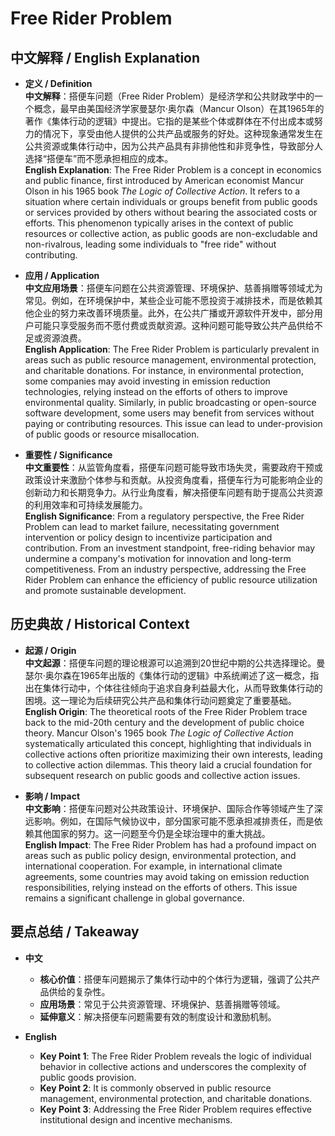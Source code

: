# Free Rider Problem

## 中文解释 / English Explanation

* **定义 / Definition**  
  **中文解释**：搭便车问题（Free Rider Problem）是经济学和公共财政学中的一个概念，最早由美国经济学家曼瑟尔·奥尔森（Mancur Olson）在其1965年的著作《集体行动的逻辑》中提出。它指的是某些个体或群体在不付出成本或努力的情况下，享受由他人提供的公共产品或服务的好处。这种现象通常发生在公共资源或集体行动中，因为公共产品具有非排他性和非竞争性，导致部分人选择“搭便车”而不愿承担相应的成本。  
  **English Explanation**: The Free Rider Problem is a concept in economics and public finance, first introduced by American economist Mancur Olson in his 1965 book *The Logic of Collective Action*. It refers to a situation where certain individuals or groups benefit from public goods or services provided by others without bearing the associated costs or efforts. This phenomenon typically arises in the context of public resources or collective action, as public goods are non-excludable and non-rivalrous, leading some individuals to "free ride" without contributing.

* **应用 / Application**  
  **中文应用场景**：搭便车问题在公共资源管理、环境保护、慈善捐赠等领域尤为常见。例如，在环境保护中，某些企业可能不愿投资于减排技术，而是依赖其他企业的努力来改善环境质量。此外，在公共广播或开源软件开发中，部分用户可能只享受服务而不愿付费或贡献资源。这种问题可能导致公共产品供给不足或资源浪费。  
  **English Application**: The Free Rider Problem is particularly prevalent in areas such as public resource management, environmental protection, and charitable donations. For instance, in environmental protection, some companies may avoid investing in emission reduction technologies, relying instead on the efforts of others to improve environmental quality. Similarly, in public broadcasting or open-source software development, some users may benefit from services without paying or contributing resources. This issue can lead to under-provision of public goods or resource misallocation.

* **重要性 / Significance**  
  **中文重要性**：从监管角度看，搭便车问题可能导致市场失灵，需要政府干预或政策设计来激励个体参与和贡献。从投资角度看，搭便车行为可能影响企业的创新动力和长期竞争力。从行业角度看，解决搭便车问题有助于提高公共资源的利用效率和可持续发展能力。  
  **English Significance**: From a regulatory perspective, the Free Rider Problem can lead to market failure, necessitating government intervention or policy design to incentivize participation and contribution. From an investment standpoint, free-riding behavior may undermine a company's motivation for innovation and long-term competitiveness. From an industry perspective, addressing the Free Rider Problem can enhance the efficiency of public resource utilization and promote sustainable development.

## 历史典故 / Historical Context

* **起源 / Origin**  
  **中文起源**：搭便车问题的理论根源可以追溯到20世纪中期的公共选择理论。曼瑟尔·奥尔森在1965年出版的《集体行动的逻辑》中系统阐述了这一概念，指出在集体行动中，个体往往倾向于追求自身利益最大化，从而导致集体行动的困境。这一理论为后续研究公共产品和集体行动问题奠定了重要基础。  
  **English Origin**: The theoretical roots of the Free Rider Problem trace back to the mid-20th century and the development of public choice theory. Mancur Olson's 1965 book *The Logic of Collective Action* systematically articulated this concept, highlighting that individuals in collective actions often prioritize maximizing their own interests, leading to collective action dilemmas. This theory laid a crucial foundation for subsequent research on public goods and collective action issues.

* **影响 / Impact**  
  **中文影响**：搭便车问题对公共政策设计、环境保护、国际合作等领域产生了深远影响。例如，在国际气候协议中，部分国家可能不愿承担减排责任，而是依赖其他国家的努力。这一问题至今仍是全球治理中的重大挑战。  
  **English Impact**: The Free Rider Problem has had a profound impact on areas such as public policy design, environmental protection, and international cooperation. For example, in international climate agreements, some countries may avoid taking on emission reduction responsibilities, relying instead on the efforts of others. This issue remains a significant challenge in global governance.

## 要点总结 / Takeaway

* **中文**  
  - **核心价值**：搭便车问题揭示了集体行动中的个体行为逻辑，强调了公共产品供给的复杂性。  
  - **应用场景**：常见于公共资源管理、环境保护、慈善捐赠等领域。  
  - **延伸意义**：解决搭便车问题需要有效的制度设计和激励机制。  

* **English**  
  - **Key Point 1**: The Free Rider Problem reveals the logic of individual behavior in collective actions and underscores the complexity of public goods provision.  
  - **Key Point 2**: It is commonly observed in public resource management, environmental protection, and charitable donations.  
  - **Key Point 3**: Addressing the Free Rider Problem requires effective institutional design and incentive mechanisms.